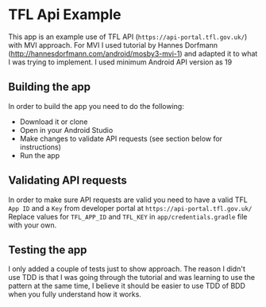 # **TFL Api Example**

This app is an example use of TFL API (`https://api-portal.tfl.gov.uk/`) with MVI approach.
For MVI I used tutorial by Hannes Dorfmann (http://hannesdorfmann.com/android/mosby3-mvi-1)
and adapted it to what I was trying to implement. I used minimum Android API version as 19

## **Building the app**
In order to build the app you need to do the following:
* Download it or clone
* Open in your Android Studio
* Make changes to validate API requests (see section below for instructions)
* Run the app

## **Validating API requests**
In order to make sure API requests are valid you need to have a valid TFL `App ID` and a `Key` from developer portal at `https://api-portal.tfl.gov.uk/`
Replace values for `TFL_APP_ID` and `TFL_KEY` in `app/credentials.gradle` file with your own.

## **Testing the app**
I only added a couple of tests just to show approach. The reason I didn't use TDD is that I was going through the tutorial and
was learning to use the pattern at the same time, I believe it should be easier to use TDD of BDD when you fully understand how it works.